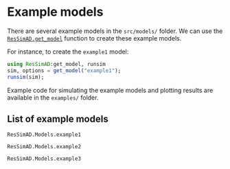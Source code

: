 # Example models

There are several example models in the `src/models/` folder.
We can use the [`ResSimAD.get_model`](@ref) function to create these example models.

For instance, to create the `example1` model:
```julia
using ResSimAD:get_model, runsim
sim, options = get_model("example1");
runsim(sim);
```

Example code for simulating the example models and plotting results are available in the `examples/` folder.

## List of example models

```@docs
ResSimAD.Models.example1
```

```@docs
ResSimAD.Models.example2
```

```@docs
ResSimAD.Models.example3
```

